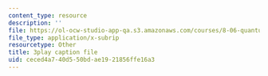 ```yaml
---
content_type: resource
description: ''
file: https://ol-ocw-studio-app-qa.s3.amazonaws.com/courses/8-06-quantum-physics-iii-spring-2018/ceced4a740d550bdae1921856ffe16a3_NSac7cMQnJw.vtt
file_type: application/x-subrip
resourcetype: Other
title: 3play caption file
uid: ceced4a7-40d5-50bd-ae19-21856ffe16a3
---
```

